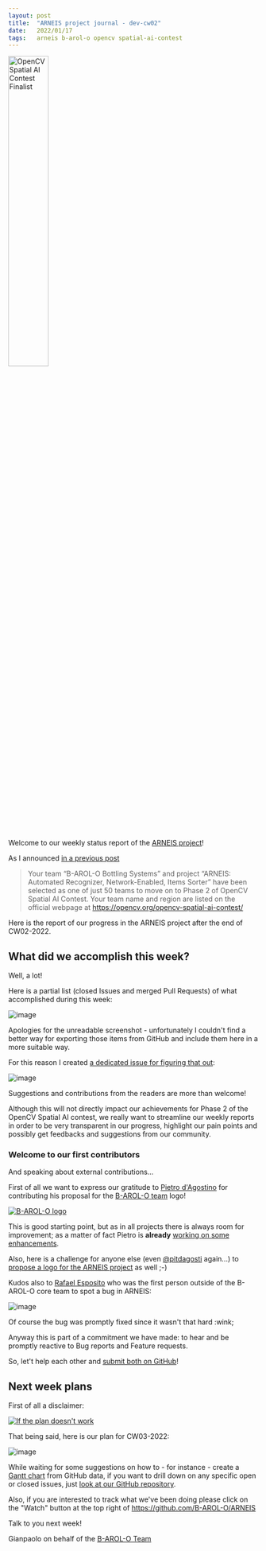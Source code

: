 ```yaml
---
layout: post
title:  "ARNEIS project journal - dev-cw02"
date:   2022/01/17
tags: 	arneis b-arol-o opencv spatial-ai-contest
---
```


<a href="https://opencv.org/opencv-spatial-ai-contest/#finalists"><img src="https://user-images.githubusercontent.com/75182/146637995-3266f15d-81a4-4470-a337-965404340121.jpg" alt="OpenCV Spatial AI Contest Finalist" width="40%"></a>

Welcome to our weekly status report of the [ARNEIS project](https://github.com/B-AROL-O/ARNEIS)!

As I announced [in a previous post](https://gmacario.github.io/posts/2021-12-18-arneis-spatial-ai-finalist)

> Your team “B-AROL-O Bottling Systems” and project “ARNEIS: Automated Recognizer, Network-Enabled, Items Sorter” have been selected as one of just 50 teams to move on to Phase 2 of OpenCV Spatial AI Contest.
> Your team name and region are listed on the official webpage at <https://opencv.org/opencv-spatial-ai-contest/​>

Here is the report of our progress in the ARNEIS project after the end of CW02-2022.

## What did we accomplish this week?

Well, a lot!

Here is a partial list (closed Issues and merged Pull Requests) of what accomplished during this week:

<!-- TODO: Add screenshot of <https://github.com/orgs/B-AROL-O/projects/1/views/5> -->

![image](https://user-images.githubusercontent.com/75182/149654151-9f5a62a4-45c5-44ac-89f8-759949a7a5f0.png)

Apologies for the unreadable screenshot - unfortunately I couldn't find a better way for exporting those items from GitHub and include them here in a more suitable way.

For this reason I created [a dedicated issue for figuring that out](https://github.com/B-AROL-O/ARNEIS/issues/32):

![image](https://user-images.githubusercontent.com/75182/149654443-c649f209-da35-4318-84a9-3b8f8e48aff6.png)

Suggestions and contributions from the readers are more than welcome!

Although this will not directly impact our achievements for Phase 2 of the OpenCV Spatial AI contest, we really want to streamline our weekly reports in order to be very transparent in our progress, highlight our pain points and possibly get feedbacks and suggestions from our community.

### Welcome to our first contributors

And speaking about external contributions...

First of all we want to express our gratitude to [Pietro d'Agostino](https://github.com/pitdagosti) for contributing his proposal for the [B-AROL-O team](https://github.com/B-AROL-O) logo!

<a href="https://github.com/B-AROL-O">![B-AROL-O logo](https://avatars.githubusercontent.com/u/94399304?s=200&v=4)</a>

This is good starting point, but as in all projects there is always room for improvement;  as a matter of fact Pietro is **already** [working on some enhancements](https://github.com/B-AROL-O/ARNEIS/issues/35).

Also, here is a challenge for anyone else (even [@pitdagosti](https://github.com/pitdagosti) again...) to [propose a logo for the ARNEIS project](https://github.com/B-AROL-O/ARNEIS/issues/35) as well ;-)

Kudos also to [Rafael Esposito](https://github.com/Raffone17) who was the first person outside of the B-AROL-O core team to spot a bug in ARNEIS:

![image](https://user-images.githubusercontent.com/75182/149654634-fa9aab4d-ef80-4528-a5d0-fadd364d800c.png)

Of course the bug was promptly fixed since it wasn't that hard :wink;

Anyway this is part of a commitment we have made: to hear and be promptly reactive to Bug reports and Feature requests.

So, let't help each other and [submit both on GitHub](https://github.com/B-AROL-O/ARNEIS/issues/new/choose)!

## Next week plans

First of all a disclaimer:

<a href="https://www.pinterest.it/pin/104638391317411342/">![If the plan doesn't work](https://i.pinimg.com/564x/2d/cb/3f/2dcb3f8f17e82d18f487a9e333d0bb64.jpg)</a>

That being said, here is our plan for CW03-2022:

<!-- 
TODO: Add screenshot of <https://github.com/orgs/B-AROL-O/projects/1/views/1>
-->

![image](https://user-images.githubusercontent.com/75182/149655818-d9314337-ca4e-4acf-9474-2c10bffce4e4.png)

While waiting for some suggestions on how to - for instance - create a [Gantt chart](https://en.wikipedia.org/wiki/Gantt_chart) from GitHub data, if you want to drill down on any specific open or closed issues, just [look at our GitHub repository](https://github.com/B-AROL-O/ARNEIS).

Also, if you are interested to track what we've been doing please click on the "Watch" button at the top right of <https://github.com/B-AROL-O/ARNEIS>

Talk to you next week!

Gianpaolo on behalf of the [B-AROL-O Team](https://github.com/B-AROL-O)

<!-- EOF -->
